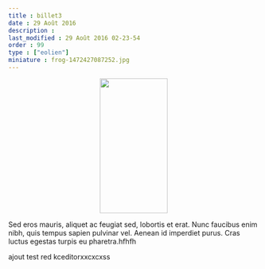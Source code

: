 ```yaml
---
title : billet3
date : 29 Août 2016
description : 
last_modified : 29 Août 2016 02-23-54
order : 99
type : ["eolien"]
miniature : frog-1472427087252.jpg
---
```

<p style="text-align:center"><img alt="" height="271" src="https://drive.google.com/uc?export=view&amp;id=0B8fHSjalmbNEaWlSWHluOWc4ekE" width="136" /></p>

<p>Sed eros mauris, aliquet ac feugiat sed, lobortis et erat. Nunc faucibus enim nibh, quis tempus sapien pulvinar vel. Aenean id imperdiet purus. Cras luctus egestas turpis eu pharetra.hfhfh</p>

<p>ajout test red kceditorxxcxcxss</p>
